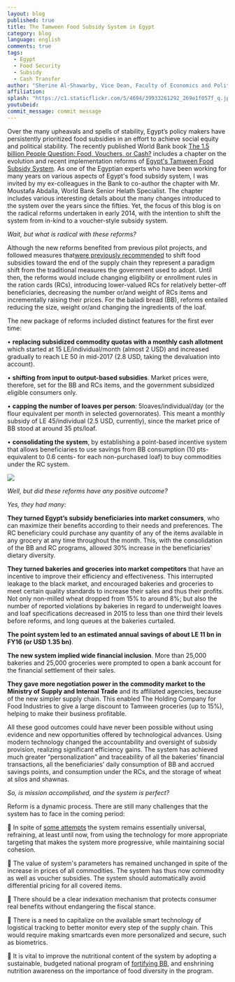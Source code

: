 ```yaml
---
layout: blog
published: true
title: The Tamween Food Subsidy System in Egypt
category: blog
language: english
comments: true
tags: 
  - Egypt
  - Food Security
  - Subsidy
  - Cash Transfer
author: "Sherine Al-Shawarby, Vice Dean, Faculty of Economics and Political Science, Cairo University"
affiliation: 
splash: "https://c1.staticflickr.com/5/4694/39933261292_269e1f057f_q.jpg"
youtubeid: 
commit_message: commit message
---
```

Over the many upheavals and spells of stability, Egypt’s policy makers have persistently prioritized food subsidies in an effort to achieve social equity and political stability. The recently published World Bank book [The 1.5 billion People Question: Food, Vouchers, or Cash?](http://www.worldbank.org/en/topic/safetynets/publication/food-vouchers-or-cash-transfers) includes a chapter on the evolution and recent implementation reforms of [Egypt's Tamween Food Subsidy System](http://pubdocs.worldbank.org/en/635471506435004053/Chapter-3.pdf). As one of the Egyptian experts who have been working for many years on various aspects of Egypt's food subsidy system, I was invited by my ex-colleagues in the Bank to co-author the chapter with Mr. Moustafa Abdalla, World Bank Senior Helath Specialist. The chapter includes various interesting details about the many changes introduced to the system over the years since the fifties. Yet, the focus of this blog is on the radical reforms undertaken in early 2014, with the intention to shift the system from in-kind to a voucher-style subsidy system.  <!-- more -->





*Wait, but what is radical with these reforms?*






Although the new reforms benefited from previous pilot projects, and followed measures that[were previously recommended](http://documents.worldbank.org/curated/en/126581468026382278/Egypt-Arab-Republic-of-Food-subsidies-benefit-incidence-and-leakages) to shift food subsidies toward the end of the supply chain they represent a paradigm shift from the traditional measures the government used to adopt. Until then, the reforms would include changing eligibility or enrollment rules in the ration cards (RCs), introducing lower-valued RCs for relatively better-off beneficiaries, decreasing the number or/and weight of RCs items and incrementally raising their prices. For the baladi bread (BB), reforms entailed reducing the size, weight or/and changing the ingredients of the loaf.





The new package of reforms included distinct features for the first ever time: 




• **replacing subsidized commodity quotas with a monthly cash allotment** which started at 15 LE/individual/month (almost 2 USD) and increased gradually to reach LE 50 in mid-2017 (2.8 USD, taking the devaluation into account). 




 
• **shifting from input to output-based subsidies**. Market prices were, therefore, set for the BB and RCs items, and the government subsidized eligible consumers only. 




• **capping the number of loaves per person**: 5loaves/individual/day (or the flour equivalent per month in selected governorates). This meant a monthly subsidy of LE 45/individual (2.5 USD, currently), since the market price of BB stood at around 35 pts/loaf.





• **consolidating the system**, by establishing a point-based incentive system that allows beneficiaries to use savings from BB consumption (10 pts- equivalent to 0.6 cents- for each non-purchased loaf) to buy commodities under the RC system.






![](https://c1.staticflickr.com/5/4659/39067149335_35cc8c2405_z.jpg)






*Well, but did these reforms have any positive outcome?*



*Yes, they had many:*



 

**They turned Egypt’s subsidy beneficiaries into market consumers**, who can maximize their benefits according to their needs and preferences. The RC beneficiary could purchase any quantity of any of the items available in any grocery at any time throughout the month. This, with the consolidation of the BB and RC programs, allowed 30% increase in the beneficiaries' dietary diversity.






**They turned bakeries and groceries into market competitors** that have an incentive to improve their efficiency and effectiveness. This interrupted leakage to the black market, and encouraged bakeries and groceries to meet certain quality standards to increase their sales and thus their profits. Not only non-milled wheat dropped from 15% to around 8%; but also the number of reported violations by bakeries in regard to underweight loaves and loaf specifications decreased in 2015 to less than one third their levels before reforms, and long queues at the bakeries curtailed.




**The point system led to an estimated annual savings of about LE 11 bn in FY16 (or USD 1.35 bn)**.





**The new system implied wide financial inclusion**. More than 25,000 bakeries and 25,000 groceries were prompted to open a bank account for the financial settlement of their sales. 







**They gave more negotiation power in the commodity market to the Ministry of Supply and Internal Trade** and its affiliated agencies, because of the new simpler supply chain. This enabled The Holding Company for Food Industries to give a large discount to Tamween groceries (up to 15%), helping to make their business profitable.






All these good outcomes could have never been possible without using evidence and new opportunities offered by technological advances. Using modern technology changed the accountability and oversight of subsidy provision, realizing significant efficiency gains. The system has achieved much greater “personalization” and traceability of all the bakeries’ financial transactions, all the beneficiaries’ daily consumption of BB and accrued savings points, and consumption under the RCs, and the storage of wheat at silos and shawnas.






*So, is mission accomplished, and the system is perfect?*





Reform is a dynamic process. There are still many challenges that the system has to face in the coming period:

 In spite of [some attempts](https://www.reuters.com/article/us-egypt-economy-subsidies/egypt-tightens-eligibility-for-food-subsidy-cards-idUSKBN1AO134) the system remains essentially universal, refraining, at least until now, from using the technology for more appropriate targeting that makes the system more progressive, while maintaining social cohesion.




 The value of system's parameters has remained unchanged in spite of the increase in prices of all commodities. The system has thus now commodity as well as voucher subsidies. The system should automatically avoid differential pricing for all covered items.



 There should be a clear indexation mechanism that protects consumer real benefits without endangering the fiscal stance.





 There is a need to capitalize on the available smart technology of logistical tracking to better monitor every step of the supply chain. This would require making smartcards even more personalized and secure, such as biometrics.


 It is vital to improve the nutritional content of the system by adopting a sustainable, budgeted national program of [fortifying BB](https://www.ncbi.nlm.nih.gov/pubmed/23444707), and enshrining nutrition awareness on the importance of food diversity in the program.